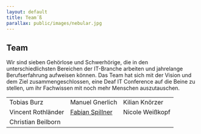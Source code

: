 ```yaml
---
layout: default
title: Team´ß
parallax: public/images/nebular.jpg
---
```


## Team

Wir sind sieben Gehörlose und Schwerhörige, die in den unterschiedlichsten Bereichen der IT-Branche arbeiten und jahrelange Berufserfahrung aufweisen können. Das Team hat sich mit der Vision und dem Ziel zusammengeschlossen, eine Deaf IT Conference auf die Beine zu stellen, um ihr Fachwissen mit noch mehr Menschen auszutauschen.

<table>
	<tr>
		<td>Tobias Burz</td>
		<td>Manuel Gnerlich</td>
		<td>Kilian Knörzer</td>
	</tr>
	<tr>
		<td>Vincent Rothländer</td>
		<td><a href="/team/fabian-spillner">Fabian Spillner</a></td>
		<td>Nicole Weißkopf</td>
	</tr>
	<tr>
		<td>Christian Beilborn</td>
	</tr>
</table>
